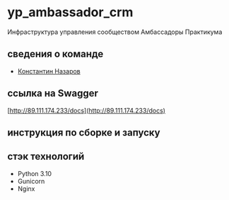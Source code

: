 # yp_ambassador_crm

Инфраструктура управления сообществом Амбассадоры Практикума

## сведения о команде

- [Константин Назаров](https://github.com/K1N88)

## ссылка на Swagger

[http://89.111.174.233/docs](http://89.111.174.233/docs)

## инструкция по сборке и запуску



## стэк технологий

- Python 3.10
- Gunicorn
- Nginx
